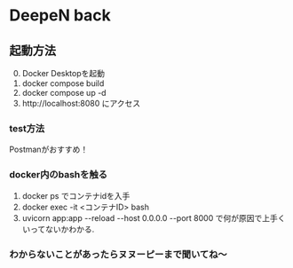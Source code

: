 # DeepeN back

## 起動方法
0. Docker Desktopを起動
1. docker compose build
2. docker compose up -d
3. http://localhost:8080 にアクセス

### test方法
Postmanがおすすめ！

### docker内のbashを触る
1. docker ps でコンテナidを入手
2. docker exec -it <コンテナID> bash
3. uvicorn app:app --reload --host 0.0.0.0 --port 8000 で何が原因で上手くいってないかわかる.

### わからないことがあったらヌヌーピーまで聞いてね～